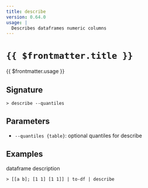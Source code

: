 ```yaml
---
title: describe
version: 0.64.0
usage: |
  Describes dataframes numeric columns
---
```


# <code>{{ $frontmatter.title }}</code>

<div style='white-space: pre-wrap;'>{{ $frontmatter.usage }}</div>

## Signature

```> describe --quantiles```

## Parameters

 -  `--quantiles {table}`: optional quantiles for describe

## Examples

dataframe description
```shell
> [[a b]; [1 1] [1 1]] | to-df | describe
```
